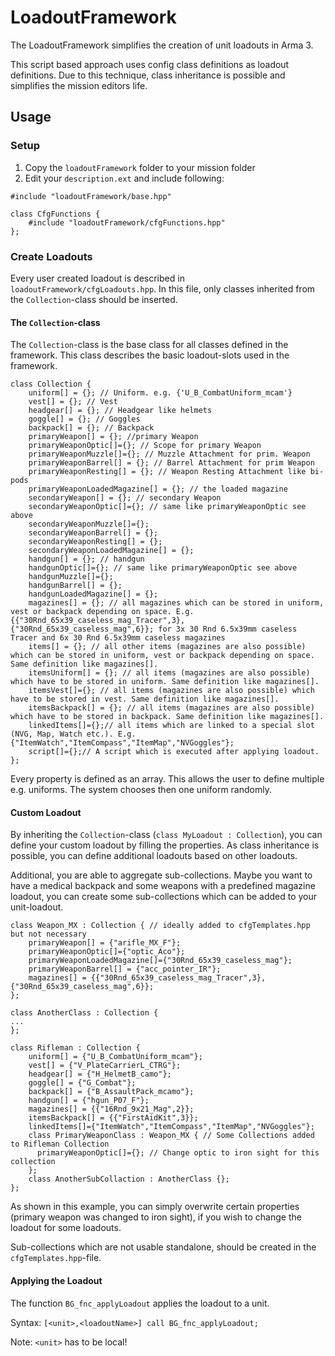 # LoadoutFramework
The LoadoutFramework simplifies the creation of unit loadouts in Arma 3.

This script based approach uses config class definitions as loadout definitions. Due to this technique, class inheritance is possible and simplifies the mission editors life.

## Usage
### Setup
1. Copy the `loadoutFramework` folder to your mission folder
2. Edit your `description.ext` and include following:
```
#include "loadoutFramework/base.hpp"

class CfgFunctions {
	#include "loadoutFramework/cfgFunctions.hpp"
};
```

### Create Loadouts
Every user created loadout is described in `loadoutFramework/cfgLoadouts.hpp`. In this file, only classes inherited from the `Collection`-class should be inserted.
#### The `Collection`-class
The `Collection`-class is the base class for all classes defined in the framework. This class describes the basic loadout-slots used in the framework.
```
class Collection {
	uniform[] = {}; // Uniform. e.g. {'U_B_CombatUniform_mcam'}
	vest[] = {}; // Vest
	headgear[] = {}; // Headgear like helmets
	goggle[] = {}; // Goggles
	backpack[] = {}; // Backpack
	primaryWeapon[] = {}; //primary Weapon
	primaryWeaponOptic[]={}; // Scope for primary Weapon 
	primaryWeaponMuzzle[]={}; // Muzzle Attachment for prim. Weapon
	primaryWeaponBarrel[] = {}; // Barrel Attachment for prim Weapon
	primaryWeaponResting[] = {}; // Weapon Resting Attachment like bi-pods
	primaryWeaponLoadedMagazine[] = {}; // the loaded magazine
	secondaryWeapon[] = {}; // secondary Weapon
	secondaryWeaponOptic[]={}; // same like primaryWeaponOptic see above
	secondaryWeaponMuzzle[]={};
	secondaryWeaponBarrel[] = {};
	secondaryWeaponResting[] = {};
	secondaryWeaponLoadedMagazine[] = {};
	handgun[] = {}; // handgun
	handgunOptic[]={}; // same like primaryWeaponOptic see above
	handgunMuzzle[]={};
	handgunBarrel[] = {};
	handgunLoadedMagazine[] = {};
	magazines[] = {}; // all magazines which can be stored in uniform, vest or backpack depending on space. E.g. {{"30Rnd_65x39_caseless_mag_Tracer",3},{"30Rnd_65x39_caseless_mag",6}}; for 3x 30 Rnd 6.5x39mm caseless Tracer and 6x 30 Rnd 6.5x39mm caseless magazines
	items[] = {}; // all other items (magazines are also possible) which can be stored in uniform, vest or backpack depending on space. Same definition like magazines[].
	itemsUniform[] = {}; // all items (magazines are also possible) which have to be stored in uniform. Same definition like magazines[].
	itemsVest[]={}; // all items (magazines are also possible) which have to be stored in vest. Same definition like magazines[].
	itemsBackpack[] = {}; // all items (magazines are also possible) which have to be stored in backpack. Same definition like magazines[].
	linkedItems[]={};// all items which are linked to a special slot (NVG, Map, Watch etc.). E.g. {"ItemWatch","ItemCompass","ItemMap","NVGoggles"};
	script[]={};// A script which is executed after applying loadout.
};
```
Every property is defined as an array. This allows the user to define multiple e.g. uniforms. The system chooses then one uniform randomly.

#### Custom Loadout

By inheriting the `Collection`-class (`class MyLoadout : Collection`), you can define your custom loadout by filling the properties. As class inheritance is possible, you can define additional loadouts based on other loadouts. 

Additional, you are able to aggregate sub-collections. Maybe you want to have a medical backpack and some weapons with a predefined magazine loadout, you can create some sub-collections which can be added to your unit-loadout.
```
class Weapon_MX : Collection { // ideally added to cfgTemplates.hpp but not necessary
	primaryWeapon[] = {"arifle_MX_F"};
	primaryWeaponOptic[]={"optic_Aco"};
	primaryWeaponLoadedMagazine[]={"30Rnd_65x39_caseless_mag"};
	primaryWeaponBarrel[] = {"acc_pointer_IR"};
	magazines[] = {{"30Rnd_65x39_caseless_mag_Tracer",3},{"30Rnd_65x39_caseless_mag",6}};
};

class AnotherClass : Collection { 
...
};

class Rifleman : Collection {
	uniform[] = {"U_B_CombatUniform_mcam"};
	vest[] = {"V_PlateCarrierL_CTRG"};
	headgear[] = {"H_HelmetB_camo"};
	goggle[] = {"G_Combat"};
	backpack[] = {"B_AssaultPack_mcamo"};
	handgun[] = {"hgun_P07_F"};
	magazines[] = {{"16Rnd_9x21_Mag",2}};
	itemsBackpack[] = {{"FirstAidKit",3}};
	linkedItems[]={"ItemWatch","ItemCompass","ItemMap","NVGoggles"};
	class PrimaryWeaponClass : Weapon_MX { // Some Collections added to Rifleman Collection
	  primaryWeaponOptic[]={}; // Change optic to iron sight for this collection
	};
	class AnotherSubCollaction : AnotherClass {};
};
```
As shown in this example, you can simply overwrite certain properties (primary weapon was changed to iron sight), if you wish to change the loadout for some loadouts.

Sub-collections which are not usable standalone, should be created in the `cfgTemplates.hpp`-file.


#### Applying the Loadout
The function `BG_fnc_applyLoadout` applies the loadout to a unit.

Syntax: `[<unit>,<loadoutName>] call BG_fnc_applyLoadout;`

Note: `<unit>` has to be local!
